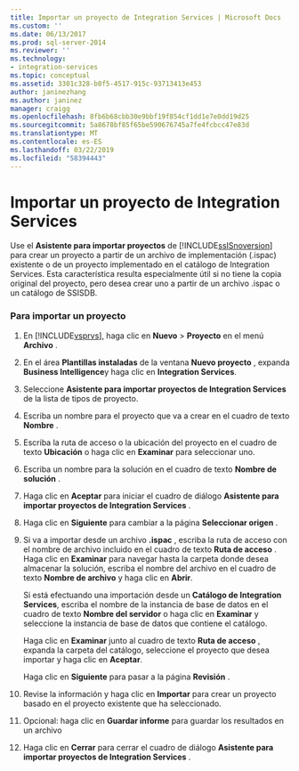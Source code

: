 ```yaml
---
title: Importar un proyecto de Integration Services | Microsoft Docs
ms.custom: ''
ms.date: 06/13/2017
ms.prod: sql-server-2014
ms.reviewer: ''
ms.technology:
- integration-services
ms.topic: conceptual
ms.assetid: 3301c328-b0f5-4517-915c-93713413e453
author: janinezhang
ms.author: janinez
manager: craigg
ms.openlocfilehash: 8fb6b68cbb30e9bbf19f854cf1dd1e7e0dd19d25
ms.sourcegitcommit: 5a8678bf85f65be590676745a7fe4fcbcc47e83d
ms.translationtype: MT
ms.contentlocale: es-ES
ms.lasthandoff: 03/22/2019
ms.locfileid: "58394443"
---
```

# <a name="import-an-integration-services-project"></a>Importar un proyecto de Integration Services
  Use el **Asistente para importar proyectos** de [!INCLUDE[ssISnoversion](../includes/ssisnoversion-md.md)] para crear un proyecto a partir de un archivo de implementación (.ispac) existente o de un proyecto implementado en el catálogo de Integration Services. Esta característica resulta especialmente útil si no tiene la copia original del proyecto, pero desea crear uno a partir de un archivo .ispac o un catálogo de SSISDB.  
  
### <a name="to-import-a-project"></a>Para importar un proyecto  
  
1.  En [!INCLUDE[vsprvs](../includes/vsprvs-md.md)], haga clic en **Nuevo** > **Proyecto** en el menú **Archivo** .  
  
2.  En el área **Plantillas instaladas** de la ventana **Nuevo proyecto** , expanda **Business Intelligence**y haga clic en **Integration Services**.  
  
3.  Seleccione **Asistente para importar proyectos de Integration Services** de la lista de tipos de proyecto.  
  
4.  Escriba un nombre para el proyecto que va a crear en el cuadro de texto **Nombre** .  
  
5.  Escriba la ruta de acceso o la ubicación del proyecto en el cuadro de texto **Ubicación** o haga clic en **Examinar** para seleccionar uno.  
  
6.  Escriba un nombre para la solución en el cuadro de texto **Nombre de solución** .  
  
7.  Haga clic en **Aceptar** para iniciar el cuadro de diálogo **Asistente para importar proyectos de Integration Services** .  
  
8.  Haga clic en **Siguiente** para cambiar a la página **Seleccionar origen** .  
  
9. Si va a importar desde un archivo **.ispac** , escriba la ruta de acceso con el nombre de archivo incluido en el cuadro de texto **Ruta de acceso** . Haga clic en **Examinar** para navegar hasta la carpeta donde desea almacenar la solución, escriba el nombre del archivo en el cuadro de texto **Nombre de archivo** y haga clic en **Abrir**.  
  
     Si está efectuando una importación desde un **Catálogo de Integration Services**, escriba el nombre de la instancia de base de datos en el cuadro de texto **Nombre del servidor** o haga clic en **Examinar** y seleccione la instancia de base de datos que contiene el catálogo.  
  
     Haga clic en **Examinar** junto al cuadro de texto **Ruta de acceso** , expanda la carpeta del catálogo, seleccione el proyecto que desea importar y haga clic en **Aceptar**.  
  
     Haga clic en **Siguiente** para pasar a la página **Revisión** .  
  
10. Revise la información y haga clic en **Importar** para crear un proyecto basado en el proyecto existente que ha seleccionado.  
  
11. Opcional: haga clic en **Guardar informe** para guardar los resultados en un archivo  
  
12. Haga clic en **Cerrar** para cerrar el cuadro de diálogo **Asistente para importar proyectos de Integration Services** .  
  
  
